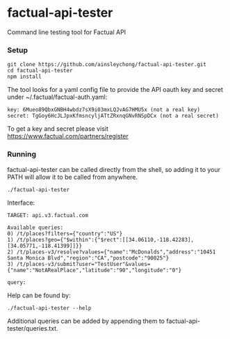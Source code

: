 factual-api-tester
==================

Command line testing tool for Factual API

### Setup

    git clone https://github.com/ainsleychong/factual-api-tester.git
    cd factual-api-tester
    npm install
    
The tool looks for a yaml config file to provide the API oauth key and secret under ~/.factual/factual-auth.yaml:

    key: 6Mueo89QbxGNBH4wbdz7sX9i03mxLQJvAG7HMU5x (not a real key)
    secret: TgGoy6HcJLJpxKfmsncyljATtZRxnqGNvRNSpDCx (not a real secret)
    
To get a key and secret please visit https://www.factual.com/partners/register
    
### Running

factual-api-tester can be called directly from the shell, so adding it to your PATH will allow it to be called from anywhere.

    ./factual-api-tester

Interface:

    TARGET: api.v3.factual.com

    Available queries:
    0) /t/places?filters={"country":"US"}
    1) /t/places?geo={"$within":{"$rect":[[34.06110,-118.42283],[34.05771,-118.41399]]}}
    2) /t/places-v3/resolve?values={"name":"McDonalds","address":"10451 Santa Monica Blvd","region":"CA","postcode":"90025"}
    3) /t/places-v3/submit?user="TestUser"&values={"name":"NotARealPlace","latitude":"90","longitude":"0"}

    query:

Help can be found by:

    ./factual-api-tester --help

Additional queries can be added by appending them to factual-api-tester/queries.txt.
